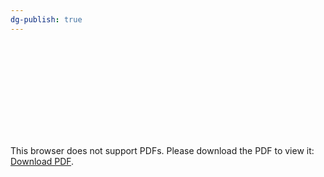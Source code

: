 ```yaml
---
dg-publish: true
---
```

<object data="https://nfr-megathread-git-main-antonwalvoords-projects.vercel.app/img/FSAE_Rules_2025_V1.pdf" type="application/pdf" width="700px" height="700px">
    <embed src="https://nfr-megathread-git-main-antonwalvoords-projects.vercel.app/img/FSAE_Rules_2025_V1.pdf">
        <p>This browser does not support PDFs. Please download the PDF to view it: <a href="https://nfr-megathread-git-main-antonwalvoords-projects.vercel.app/img/FSAE_Rules_2025_V1.pdf">Download PDF</a>.</p>
    </embed>
</object>